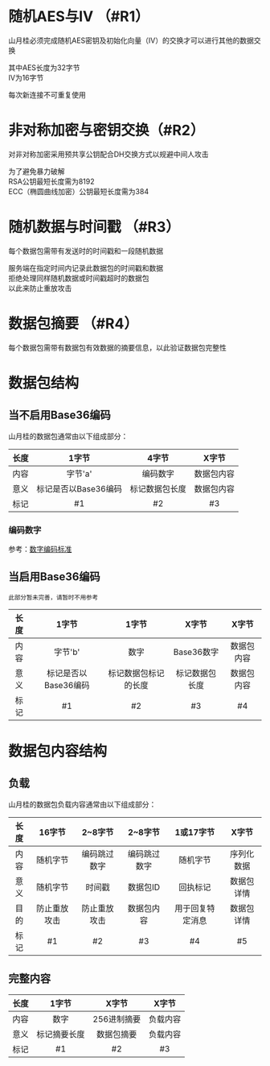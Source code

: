 # 随机AES与IV （#R1）

山月桂必须完成随机AES密钥及初始化向量（IV）的交换才可以进行其他的数据交换

其中AES长度为32字节\
IV为16字节

每次新连接不可重复使用

# 非对称加密与密钥交换（#R2）

对非对称加密采用预共享公钥配合DH交换方式以规避中间人攻击

为了避免暴力破解\
RSA公钥最短长度需为8192\
ECC（椭圆曲线加密）公钥最短长度需为384

# 随机数据与时间戳 （#R3）

每个数据包需带有发送时的时间戳和一段随机数据

服务端在指定时间内记录此数据包的时间戳和数据\
拒绝处理同样随机数据或时间戳超时的数据包\
以此来防止重放攻击

# 数据包摘要 （#R4）

每个数据包需带有数据包有效数据的摘要信息，以此验证数据包完整性

# 数据包结构

## 当不启用Base36编码

山月桂的数据包通常由以下组成部分：

| 长度  |      1字节      |   4字节   |  X字节  |     
|:---:|:-------------:|:-------:|:-----:|
| 内容  |     字节'a'     |  编码数字   | 数据包内容 |     
| 意义  | 标记是否以Base36编码 | 标记数据包长度 | 数据包内容 |
| 标记  |      #1       |   #2    |  #3   | 

### 编码数字

参考：[数字编码标准](/doc/zh_cn/standard/transport/number/number_encode_standard.md)

## 当启用Base36编码

```
此部分暂未完善，请暂时不用参考
```

| 长度  |      1字节      |    1字节     |   X字节    |  X字节  |
|:---:|:-------------:|:----------:|:--------:|:-----:|
| 内容  |     字节'b'     |     数字     | Base36数字 | 数据包内容 |
| 意义  | 标记是否以Base36编码 | 标记数据包标记的长度 | 标记数据包长度  | 数据包内容 |
| 标记  |      #1       |     #2     |    #3    |  #4   |

# 数据包内容结构

## 负载

山月桂的数据包负载内容通常由以下组成部分：

| 长度  |  16字节  | 2~8字节  | 2~8字节  |  1或17字节  |  X字节  |  
|:---:|:------:|:------:|:------:|:--------:|:-----:|
| 内容  |  随机字节  | 编码跳过数字 | 编码跳过数字 |   随机字节   | 序列化数据 |
| 意义  |  随机字节  |  时间戳   | 数据包ID  |   回执标记   | 数据包详情 |
| 目的  | 防止重放攻击 | 防止重放攻击 | 数据包内容  | 用于回复特定消息 | 数据包详情 |
| 标记  |   #1   |   #2   |   #3   |    #4    |  #5   |

## 完整内容

| 长度  |  1字节   |   X字节   | X字节  |     
|:---:|:------:|:-------:|:----:|
| 内容  |   数字   | 256进制摘要 | 负载内容 |     
| 意义  | 标记摘要长度 |  数据包摘要  | 负载内容 |
| 标记  |   #1   |   #2    |  #3  | 
